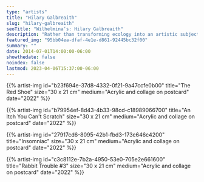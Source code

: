 ```yaml
---
type: "artists"
title: "Hilary Galbreaith"
slug: "hilary-galbreaith"
seoTitle: "Wilhelmina’s: Hilary Galbreaith"
description: "Rather than transforming ecology into an artistic subject, we should start by applying it to the scale of production, transportation and storage of works. This economy of means establishes the do-it-yourself condition of Hilary Galbreaith’s work, close to primitive cinema and zines. Born into a Californian military family with a passion for science and technology, they are interested in the capacity of science fiction to construct hypotheses that transform our relationship to species, to non-human beings, to the body and to language. In the video «The Garden», they stage a reality TV contest with humans transformed into insects. Their desire to form anarchist communities in a «return to nature» is ultimately controlled by middle-class values. However, if for the artist the «garden» symbolizes the culture of fake, it also allows them to go beyond the nature/culture opposition and identify a real need for a post-capitalist and diminishing way of life. Rather than cynicism, the artist places disorder and the carnivalesque-grosteque within the contradictions of a techno-bureaucratic world. From nasal prostheses that control odors, a virtual reality sex game turned sadistic, or companies that act as conceptual works (<q>Golden Hole</q>), to two witches plunged into a mutant universe where Scandinavian design becomes the aesthetic of horror («LifeHack») to a web-series published by the artist on Instagram inspired by an underground feminist film that challenges the phallocentrism of human sausages (<q>Sausageland</q>), Galbreaith’s work is an autopsy of biopolitical power systems."
featured_img: "95bb04ea-dfaf-4e1e-d861-92445bc32f00"
summary: ""
date: 2014-07-01T14:00:00-06:00
showthedate: false
noindex: false
lastmod: 2023-04-06T15:37:00-06:00
---
```

{{% artist-img id="b23f694e-37d8-4332-0f21-9a47ccfe0b00" title="The Red Shoe" size="30 x 21 cm" medium="Acrylic and collage on postcard" date="2022" %}}

{{% artist-img id="b79954ef-8d43-4b33-98cd-c18989066700" title="An Itch You Can't Scratch" size="30 x 21 cm" medium="Acrylic and collage on postcard" date="2022" %}}

{{% artist-img id="27917cd6-8095-42b1-fbd3-173e646c4200" title="Insomniac" size="30 x 21 cm" medium="Acrylic and collage on postcard" date="2022" %}}

{{% artist-img id="c3c8112e-7b2a-4950-53e0-705e2e661600" title="Rabbit Trouble #3" size="30 x 21 cm" medium="Acrylic and collage on postcard" date="2022" %}}
